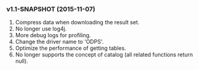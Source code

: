 ### v1.1-SNAPSHOT (2015-11-07)

1. Compress data when downloading the result set.
2. No longer use log4j.
3. More debug logs for profiling.
4. Change the driver name to 'ODPS'.
5. Optimize the performance of getting tables.
6. No longer supports the concept of catalog (all related functions return null).
